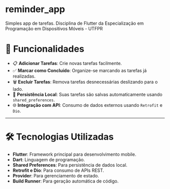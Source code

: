 # reminder_app

Simples app de tarefas.
Disciplina de Flutter da Especialização em Programação em Dispositivos Móveis - UTFPR


# 🚀 Funcionalidades

- 📋 **Adicionar Tarefas**: Crie novas tarefas facilmente.
- ✅ **Marcar como Concluído**: Organize-se marcando as tarefas já realizadas.
- 🗑️ **Excluir Tarefas**: Remova tarefas desnecessárias deslizando para o lado.
- 💾 **Persistência Local**: Suas tarefas são salvas automaticamente usando `shared_preferences`.
- 🌐 **Integração com API**: Consumo de dados externos usando `Retrofit` e `Dio`.

---

# 🛠️ Tecnologias Utilizadas

- **Flutter**: Framework principal para desenvolvimento mobile.
- **Dart**: Linguagem de programação.
- **Shared Preferences**: Para persistência de dados local.
- **Retrofit e Dio**: Para consumo de APIs REST.
- **Provider**: Para gerenciamento de estado.
- **Build Runner**: Para geração automática de código.

